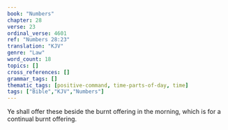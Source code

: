```yaml
---
book: "Numbers"
chapter: 28
verse: 23
ordinal_verse: 4601
ref: "Numbers 28:23"
translation: "KJV"
genre: "Law"
word_count: 18
topics: []
cross_references: []
grammar_tags: []
thematic_tags: [positive-command, time-parts-of-day, time]
tags: ["Bible","KJV","Numbers"]
---
```

Ye shall offer these beside the burnt offering in the morning, which is for a continual burnt offering.
